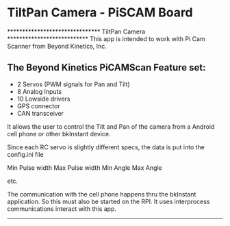 # TiltPan Camera - PiSCAM Board

*******************************  TiltPan Camera  ***************************
This app is intended to work with Pi Cam Scanner from Beyond Kinetics, Inc.

## The Beyond Kinetics PiCAMScan Feature set:
* 2 Servos  (PWM signals for Pan and Tilt)
* 8 Analog Inputs
* 10 Lowside drivers
* GPS connector
* CAN transceiver

It allows the user to control the Tilt and Pan of the camera from a Android 
cell phone or other bkInstant device.

Since each RC servo is slightly different specs, the data is put into the config.ini file

Min Pulse width
Max Pulse width
Min Angle
Max Angle

etc.

The communication with the cell phone happens thru the bkInstant application.  So this must
also be started on the RPI.  It uses interprocess communications interact with this app.


*********************************************************************************************

